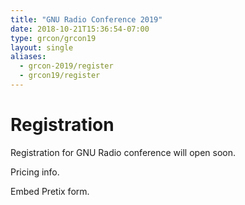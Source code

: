 ```yaml
---
title: "GNU Radio Conference 2019"
date: 2018-10-21T15:36:54-07:00
type: grcon/grcon19
layout: single
aliases:
  - grcon-2019/register
  - grcon19/register
---
```


# Registration

Registration for GNU Radio conference will open soon.

Pricing info.

Embed Pretix form.

